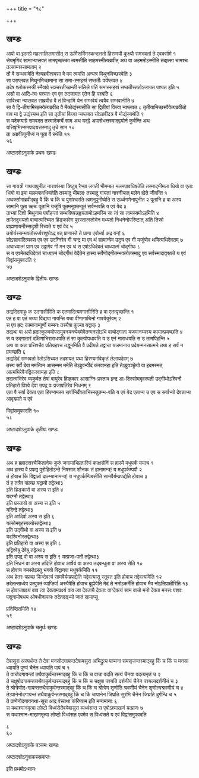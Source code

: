 +++
title = "१८"

+++
## खण्डः


आपो वा इदमग्रे महत्सलिलमासीत् स ऊर्मिरूर्मिमस्कन्दत्ततो हिरण्मयौ
कुक्ष्यौ समभवतां ते एवर्क्सामे १   
सेयमृगिदं सामाभ्यप्लवत
तामपृच्छत्का त्वमसीति साहमस्मीत्यब्रवीत् अथ वा अहममोऽस्मीति तद्यत्सा
चामश्च तत्साम्नस्सामत्वम् २   
तौ वै सम्भवावेति नेत्यब्रवीत्स्वसा वै मम
त्वमसि अन्यत्र मिथुनमिच्छस्वेति ३   
सा पराप्लवत मिथुनमिच्छमाना सा
समा-स्सहस्रं सप्ततीः पर्यप्लवत ४   
तदेष श्लोकस्स्त्री
स्मैवाग्रे सञ्चरतीच्छन्ती सलिले पतिं समास्सहस्रं
सप्ततीस्ततोऽजायत पश्यत इति ५   
असौ वा
आदि-त्यः पश्यतः एष एव तदजायत एतेन हि पश्यति ६   
सावित्त्वा
न्यप्लवत साब्रवीन्न वै तं विन्दामि येन सम्भवेयं त्वयैव
सम्भवानीति ७   
सा वै द्वि-तीयामिच्छस्वेत्यब्रवीन्न वै
मैकोद्यंस्यसीति सा द्वितीयां वित्त्वा न्यप्लवत ८
तृतीयामिच्छस्वैवेत्यब्रवीन्नो
वाव मा द्वे उद्यंस्यथ इति सा तृतीयां वित्त्वा न्यप्लवत सोऽब्रवीदत्र वै
मोद्यंस्यथेति ९   
स यदेकयाग्रे समवदत तस्मादेकर्चे साम अथ यद्द्वे
अपासेधत्तस्माद्द्वयोर्न कुर्वन्ति अथ यत्तिषृभिस्समपादयत्तस्मादु तृचे साम १०   
ता अब्रवीत्पुनीध्वं न पूता वै स्थेति ११   
५६

अष्टादशेऽनुवाके प्रथमः खण्डः

## खण्डः 

 

सा गायत्री गाथयापुनीत नाराशंस्या त्रिष्टुब् रैभ्या जगती भीमम्बत
मलमपावधिषतेति तस्माद्भीमला धियो वा एताः धियो वा इमा
मलमपावधिषतेति तस्मादु भीमलाः तस्मादु गायतां नाश्नीयात् मलेन ह्येते
जीवन्ति १   
अथर्क्सामाब्रवीद्बहु वै किं च किं च पुमांश्चरति
त्वमनुपुनीष्वेति स ऊर्ध्वगणेनापुनीत २
पूतानि ह वा अस्य सामानि पूता ऋचः पूतानि यजूंषि पूतमनूक्तम्पूतं
सर्वम्भवति य एवं वेद ३   
ताभ्यां दिशो मिथुनाय पर्यौहन्तां
सम्भविष्यन्नह्वयतामोऽहमस्मि सा त्वं सा
त्वमस्यमोऽहमिति ४   
तामेतदुभयतो वाचात्यरिच्यत हिङ्कारेण पुरस्तात्स्तोभेन
मध्यतो निधनेनोपरिष्टात् अति तिस्रो ब्राह्मणायनीस्सदृशी रिच्यते य एवं
वेद ५   
तयोर्यस्सम्भवतोरूर्ध्वश्शूषोऽद्र वत् प्राणास्ते ते प्राणा
एवोर्ध्वा अद्र वन्\! ६   
सोऽसावादित्यस्स एष एव उदग्निरेव
गी चन्द्र मा एव थं सामान्येव उदृच एव गी यजूंष्येव थमित्यधिदेवतम् ७
अथाध्यात्मं प्राण एव उद्वागेव गी मन एव थं स एषोऽधिदेवतं
चाध्यात्मं चोद्गीथः ८   
स य एवमेतदधिदेवतं चाध्यात्मं चोद्गीथं
वेदैतेन हास्य सर्वेणोद्गीतम्भवत्येतस्मादु एव सर्वस्मादावृश्च्यते य एवं विद्वांसमुपवदति ९   
५७   


अष्टादशेऽनुवाके द्वितीयः खण्डः

## खण्डः 

 

तद्यदिदमाहुः क उदगासीरिति क एतमादित्यमगासीरिति ह वा एतत्पृच्छन्ति १   
एतं
ह वा एतं त्रय्या विद्यया गायन्ति यथा वीणागाथिनो गापयेयुरेवम् २   
स एष
ह्रदः कामानाम्पूर्णो यन्मनः तस्यैषा कुल्या यद्वाक् ३   
तद्यथा वा अपो
ह्रदात्कुल्ययोपरामुपनयन्त्येवमेवैतन्मनसोऽधि वाचोद्गाता यजमानम्यस्य
कामान्प्रयच्छति ४   
स य उद्गातारं दक्षिणाभिराराधयति तं सा
कुल्योपधावति य उ एनं नाराधयति स उ तामपिहन्ति ५   
अथ वा अतः
प्रत्तिश्चैव प्रतिग्रहश्च तद्धूममिति वै प्रदीयते तद्वाचा
यजमानाय प्रदेयम्मनसात्मने तथा ह सर्वं न प्रयच्छति ६   
तद्यदिदं
सम्भवतो रेतोऽसिच्यत तदशयत् यथा हिरण्यमविकृतं लेलायदेवम् ७   
तस्य
सर्वे देवा ममत्विन आसन्मम ममेति तेऽब्रुवन्वीदं करवामहा इति
तेऽब्रुवञ्छ्रेयो वा इदमस्मत् आत्मभिरेवैनद्विकरवामहा
इति ८   
तदात्मभिरेव व्यकुर्वत तेषां वायुरेव हिङ्कार आसाग्निः प्रस्ताव
इन्द्र आ-दिस्सोमबृहस्पती उद्गीथोऽश्विनौ प्रतिहारो विश्वे देवा
उपद्र वः प्रजापतिरेव निधनम् ९   
एता वै सर्वा देवता एता
हिरण्यमस्य सर्वाभिर्देवताभिस्स्तुतम्भ-वति य एवं वेद
एताभ्य उ एव स सर्वाभ्यो देवताभ्य आवृश्च्यते य एवं 

विद्वांसमुपवदति १०   
५८

अष्टादशेऽनुवाके तृतीयः खण्डः

## खण्डः 

 

अथ ह ब्रह्मदत्तश्चैकितानेयः कुरुं जगामाभिप्रतारिणं काक्षसेनिं स हास्मै
मधुपर्कं ययाच १   
अथ हास्य वै प्रपद्य पुरोहितोऽन्ते निषसाद शौनकः तं
हानामन्त्र्\! य मधुपर्कम्पपौ २   
तं होवाच किं विद्वान्नो
दाल्भ्यानामन्त्र्\! य मधुपर्कम्पिबसीति
सामवैर्यम्प्रपद्येति होवाच ३   
तं ह तत्रैव पप्रच्छ
यद्वायौ तद्वेत्था३   
इति हिङ्कारो वा अस्य स इति ४   
यदग्नौ
तद्वेत्था३   
इति प्रस्तावो वा अस्य स इति ५   
यदिन्द्रे
तद्वेत्था३   
इति आदिर्वा अस्य स इति ६   
यत्सोमबृहस्पत्योस्तद्वेत्था३   
इति
उद्गीथो वा अस्य स इति ७   
यदश्विनोस्तद्वेत्था३   
इति प्रतिहारो वा अस्य स इति
८   
यद्विश्वेषु देवेषु तद्वेत्था३   
इति उपद्र वो वा अस्य स इति ९
यत्प्रजा-पतौ तद्वेत्था३   
इति निधनं वा अस्य तदिति
होवाच आर्षेयं वा अस्य तद्बन्धुता वा अस्य सेति १०   
स होवाच
नमस्तेऽस्तु भगवो विद्वानपा मधुपर्कमिति ११   
अथ हेतरः
पप्रच्छ किन्देवत्यं सामवैर्यम्प्रपद्येति यद्देवत्यासु स्तुवत इति
होवाच तद्देवत्यमिति १२   
तदेतत्साध्वेव प्रत्युक्तं व्याप्तिर्वा
अस्यैषेति होवाच ब्रूह्येवेति मेदं ते नमोऽकर्मेति होवाच मैव
नोऽतिप्राक्षीरिति १३   
स होवाचाप्रक्ष्यं वाव त्वा
देवतामप्रक्ष्यं वाव त्वा देवतायै देवताः वाग्देवत्यं साम वाचो मनो देवता
मनसः पशवः पशूनामोषधय ओषधीनामापः तदेतदद्भ्यो जातं सामाप्सु 

प्रतिष्ठितमिति १४   
५९

अष्टादशेऽनुवाके चतुर्थः खण्डः

## खण्डः 

 

देवासुरा अस्पर्धन्त ते देवा मनसोदगायन्तदेषामसुरा अभिद्रुत्य पाप्मना
समसृजन्तस्माद्बहु किं च किं च मनसा ध्यायति पुण्यं चैनेन
ध्यायति पापं च १   
ते वाचोदगायन्तां तथैवाकुर्वन्तस्माद्बहु
किं च किं च वाचा वदति सत्यं चैनया वदत्यनृतं च २   
ते
चक्षुषोदगायन्तत्तथैवाकुर्वन्तस्माद्बहु
किं च किं च चक्षुषा पश्यति दर्शनीयं चैनेन पश्यत्यदर्शनीयं च ३   
ते
श्रोत्रेणोद-गायन्तत्तथैवाकुर्वन्तस्माद्बहु किं च किं च
श्रोत्रेण शृणोति श्रवणीयं चैनेन शृणोत्यश्रवणीयं च ४
तेऽपानेनोदगायन्तं
तथैवाकुर्वन्तस्माद्बहु किं च
किं चापानेन जिघ्रति सुरभि चैनेन जिघ्रति दुर्गन्धि च ५   
ते
प्राणेनोदगायनथा-सुरा आद्र वंस्तथा करिष्याम इति
मन्यमानाः ६   
स यथाश्मानमृत्वा लोष्टो विध्वंसेतैवमेवासुरा व्यध्वंसन्त
स एषोऽश्माखणं यत्प्राणः ७   
स यथाश्मान-माखणमृत्वा लोष्टो विध्वंसत एवमेव
स विध्वंसते य एवं विद्वांसमुपवदति 

८   
६०

अष्टादशेऽनुवाके पञ्चमः खण्डः

अष्टादशोऽनुवाकस्समाप्तः 

इति प्रथमोऽध्यायः